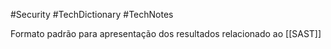 #Security #TechDictionary #TechNotes 

Formato padrão para apresentação dos resultados relacionado ao [[SAST]]

